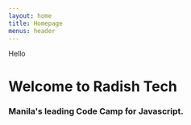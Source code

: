 ```yaml
---
layout: home
title: Homepage
menus: header
---
```

Hello

# Welcome to Radish Tech

### Manila's leading Code Camp for Javascript.